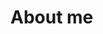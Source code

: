# About me

<!--
**irsndotexe/irsndotexe** is a ✨ _special_ ✨ repository because its `README.md` (this file) appears on your GitHub profile.

# About Me

- Greetings !

My name is Inácio Ribeiro, I was born in 1998 and I live in São Paulo - Brazil

I'm a rookie in programming, looking for a opportunity  to work in a company where I can develop, help and improve my skills. 

Nowadays I am graduating in Computer Science, the first programming language I have been in touch was Java that explains why it is the one I personally like the most.

I have started working since I was 11 years old, where I was paid to help produce educational material for schools, such as alphabets in many different styles, letters where children can form their names and so on. 

Years later I started working at a cyber café near my house, in this work I had to manage time in computers, print files, copy documents... 

Currently I work in a Multinational company as a Support Analyst, helping customers with product difficult, settings, bugs and purchase.
